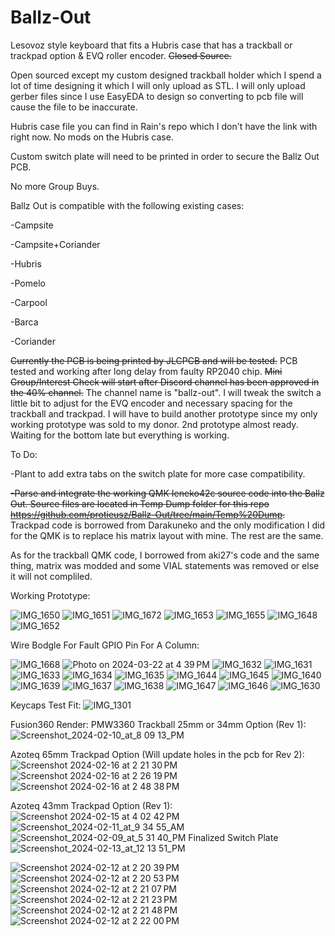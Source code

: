 # Ballz-Out
Lesovoz style keyboard that fits a Hubris case that has a trackball or trackpad option &amp; EVQ roller encoder. ~~Closed Source.~~ 

Open sourced except my custom designed trackball holder which I spend a lot of time designing it which I will only upload as STL.
I will only upload gerber files since I use EasyEDA to design so converting to pcb file will cause the file to be inaccurate.

Hubris case file you can find in Rain's repo which I don't have the link with right now. No mods on the Hubris case.

Custom switch plate will need to be printed in order to secure the Ballz Out PCB.

No more Group Buys.

Ballz Out is compatible with the following existing cases:

-Campsite

-Campsite+Coriander

-Hubris

-Pomelo

-Carpool

-Barca

-Coriander

~~Currently the PCB is being printed by JLCPCB and will be tested.~~ PCB tested and working after long delay from faulty RP2040 chip. ~~Mini Group/Interest Check will start after Discord channel has been approved in the 40% channel.~~ The channel name is "ballz-out".  I will tweak the switch a little bit to adjust for the EVQ encoder and necessary spacing for the trackball and trackpad. I will have to build another prototype since my only working prototype was sold to my donor. 2nd prototype almost ready. Waiting for the bottom late but everything is working.

To Do:

-Plant to add extra tabs on the switch plate for more case compatibility.

~~-Parse and integrate the working QMK Ieneko42c source code into the Ballz Out. Source files are located in Temp Dump folder for this repo https://github.com/protieusz/Ballz-Out/tree/main/Temp%20Dump.~~
Trackpad code is borrowed from Darakuneko and the only modification I did for the QMK is to replace his matrix layout with mine. The rest are the same.

As for the trackball QMK code, I borrowed from aki27's code and the same thing, matrix was modded and some VIAL statements was removed or else it will not compliled.

Working Prototype:

![IMG_1650](https://github.com/protieusz/Ballz-Out/assets/118025702/32779549-f539-49be-83ae-a4ec2f79cf23)
![IMG_1651](https://github.com/protieusz/Ballz-Out/assets/118025702/cf03f009-7ebf-4c02-b558-e295ed6efd3a)
![IMG_1672](https://github.com/protieusz/Ballz-Out/assets/118025702/df1fc1af-48cf-44ab-a335-4eb25d608196)
![IMG_1653](https://github.com/protieusz/Ballz-Out/assets/118025702/c939ecd1-be98-439d-94f7-f6b7347615f8)
![IMG_1655](https://github.com/protieusz/Ballz-Out/assets/118025702/b59ce32c-25e9-4a77-9a56-1f6c9d5ea539)
![IMG_1648](https://github.com/protieusz/Ballz-Out/assets/118025702/411ffaa2-b5ae-4819-b4b3-ac4e406c8abc)
![IMG_1652](https://github.com/protieusz/Ballz-Out/assets/118025702/050c3853-9f9c-4616-8215-1fa2860b9968)

Wire Bodgle For Fault GPIO Pin For A Column:

![IMG_1668](https://github.com/protieusz/Ballz-Out/assets/118025702/0a4f4543-5440-49e6-8e85-1129ad16716f)
![Photo on 2024-03-22 at 4 39 PM](https://github.com/protieusz/Ballz-Out/assets/118025702/f9da303f-1288-4dd2-a167-6f9fc58b95d1)
![IMG_1632](https://github.com/protieusz/Ballz-Out/assets/118025702/f33e5492-967f-4525-be48-31630afc528c)
![IMG_1631](https://github.com/protieusz/Ballz-Out/assets/118025702/7ecd355c-7ea3-4f66-98f6-2318eba78236)
![IMG_1633](https://github.com/protieusz/Ballz-Out/assets/118025702/39764262-fc08-4bee-bba8-89ffc3d65393)
![IMG_1634](https://github.com/protieusz/Ballz-Out/assets/118025702/446da990-b034-48ca-b546-7007bbb61848)
![IMG_1635](https://github.com/protieusz/Ballz-Out/assets/118025702/f74bda77-2523-40b1-9912-03759be2a50d)
![IMG_1644](https://github.com/protieusz/Ballz-Out/assets/118025702/acc139de-b13a-4b46-bb60-832bef5334da)
![IMG_1645](https://github.com/protieusz/Ballz-Out/assets/118025702/2358186b-e90f-4490-89a9-236421a3ccc1)
![IMG_1640](https://github.com/protieusz/Ballz-Out/assets/118025702/04f0988f-8383-4241-a041-ac87b3f946dd)
![IMG_1639](https://github.com/protieusz/Ballz-Out/assets/118025702/de55daf1-0eee-405a-8a79-cfdf083abb53)
![IMG_1637](https://github.com/protieusz/Ballz-Out/assets/118025702/34dd5bb1-5035-4016-97f4-c2ff5b879dfe)
![IMG_1638](https://github.com/protieusz/Ballz-Out/assets/118025702/34eacc8c-d2e1-4db7-95b5-59634fdc7648)
![IMG_1647](https://github.com/protieusz/Ballz-Out/assets/118025702/6f776c4d-bcb6-4b44-bf32-20350e4fe21e)
![IMG_1646](https://github.com/protieusz/Ballz-Out/assets/118025702/b80c30f8-9010-4360-b027-f14dab55752b)
![IMG_1630](https://github.com/protieusz/Ballz-Out/assets/118025702/cdee2701-13ce-4655-9404-482148cf224d)


Keycaps Test Fit:
![IMG_1301](https://github.com/protieusz/Ballz-Out/assets/118025702/bacbc90f-e1cc-4e21-8ffa-28cb20a52bc3)

Fusion360 Render:
PMW3360 Trackball 25mm or 34mm Option (Rev 1):
![Screenshot_2024-02-10_at_8 09 13_PM](https://github.com/protieusz/Ballz-Out/assets/118025702/fe92e8e0-9049-476c-9f06-80e3f1eec463)

Azoteq 65mm Trackpad Option (Will update holes in the pcb for Rev 2):
![Screenshot 2024-02-16 at 2 21 30 PM](https://github.com/protieusz/Ballz-Out/assets/118025702/6c5ab7b0-dd8e-4585-ac55-fddb323556e9)
![Screenshot 2024-02-16 at 2 26 19 PM](https://github.com/protieusz/Ballz-Out/assets/118025702/b44fde47-bf9f-4f38-9682-bb7266888b7d)
![Screenshot 2024-02-16 at 2 48 38 PM](https://github.com/protieusz/Ballz-Out/assets/118025702/a7b2fbdd-ff51-4fa1-879b-42811fc7c0d5)

Azoteq 43mm Trackpad Option (Rev 1):
![Screenshot 2024-02-15 at 4 02 42 PM](https://github.com/protieusz/Ballz-Out/assets/118025702/0e538794-eb53-4cb7-a64f-9023dce7c48b)
![Screenshot_2024-02-11_at_9 34 55_AM](https://github.com/protieusz/Ballz-Out/assets/118025702/d3e99c8f-680d-4f5f-8e0f-143cf2533b4a)
![Screenshot_2024-02-09_at_5 31 40_PM](https://github.com/protieusz/Ballz-Out/assets/118025702/076e73bc-e690-4911-bd33-ddfa665fd289)
Finalized Switch Plate
![Screenshot_2024-02-13_at_12 13 51_PM](https://github.com/protieusz/Ballz-Out/assets/118025702/86dd53f0-d727-44ac-b7d2-4d87e77ccaf2)

![Screenshot 2024-02-12 at 2 20 39 PM](https://github.com/protieusz/Ballz-Out/assets/118025702/4b9ae559-9d78-4be6-8e31-c78eb86e725c)
![Screenshot 2024-02-12 at 2 20 53 PM](https://github.com/protieusz/Ballz-Out/assets/118025702/d5c51d1e-fef9-4cc8-a82d-ce4e52b62f9b)
![Screenshot 2024-02-12 at 2 21 07 PM](https://github.com/protieusz/Ballz-Out/assets/118025702/6b3092fd-bca5-45f2-8c52-fb422e54180a)
![Screenshot 2024-02-12 at 2 21 23 PM](https://github.com/protieusz/Ballz-Out/assets/118025702/65317684-42ec-42ef-abf8-a8250d710944)
![Screenshot 2024-02-12 at 2 21 48 PM](https://github.com/protieusz/Ballz-Out/assets/118025702/4ee158a7-02da-4bf0-bb80-0734f6e5903e)
![Screenshot 2024-02-12 at 2 22 00 PM](https://github.com/protieusz/Ballz-Out/assets/118025702/7df2f1e4-7759-47ee-b9fb-5aecf03cfbf5)
